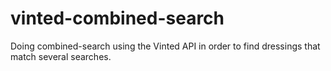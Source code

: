 # vinted-combined-search
Doing combined-search using the Vinted API in order to find dressings that match several searches.
